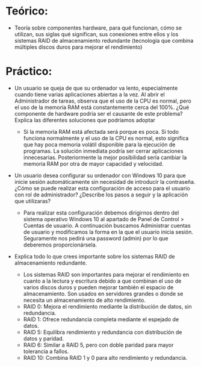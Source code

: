 # Teórico:

  - Teoría sobre componentes hardware, para qué funcionan, cómo se utilizan, sus siglas qué significan, sus conexiones entre ellos y los sistemas RAID de almacenamiento redundante (tecnología que combina múltiples discos duros para mejorar el rendimiento)

# Práctico:

  - Un usuario se queja de que su ordenador va lento, especialmente cuando tiene varias aplicaciones abiertas a la vez. Al abrir el Administrador de tareas, observa que el uso de la CPU es normal, pero el uso de la memoria RAM está constantemente cerca del 100%. ¿Qué componente de hardware podría ser el causante de este problema? Explica las diferentes soluciones que podríamos adoptar
    - Si la memoria RAM está afectada será porque es poca. Si todo funciona normalmente y el uso de la CPU es normal, esto significa que hay poca memoria volátil disponible para la ejecución de programas. La solución inmediata podría ser cerrar aplicaciones innecesarias. Posteriormente la mejor posibilidad sería cambiar la memoria RAM por otra de mayor capacidad y velocidad.

  - Un usuario desea configurar su ordenador con Windows 10 para que inicie sesión automáticamente sin necesidad de introducir la contraseña. ¿Cómo se puede realizar esta configuración de acceso para el usuario con rol de administrador? ¿Describe los pasos a seguir y la aplicación que utilizaras?
    - Para realizar esta configuración debemos dirigirnos dentro del sistema operativo Windows 10 al apartado de Panel de Control > Cuentas de usuario. A continuación buscamos Administrar cuentas de usuario y modificamos la forma en la que el usuario inicia sesión. Seguramente nos pedirá una password (admin) por lo que deberemos proporcionársela.

  - Explica todo lo que crees importante sobre los sistemas RAID de almacenamiento redundante.
    - Los sistemas RAID son importantes para mejorar el rendimiento en cuanto a la lectura y escritura debido a que combinan el uso de varios discos duros y pueden mejorar también el espacio de almacenamiento. Son usados en servidores grandes o donde se necesita un almacenamiento de alto rendimiento.
    - RAID 0: Mejora el rendimiento mediante la distribución de datos, sin redundancia.
    - RAID 1: Ofrece redundancia completa mediante el espejado de datos.
    - RAID 5: Equilibra rendimiento y redundancia con distribución de datos y paridad.
    - RAID 6: Similar a RAID 5, pero con doble paridad para mayor tolerancia a fallos.
    - RAID 10: Combina RAID 1 y 0 para alto rendimiento y redundancia.
